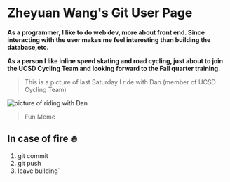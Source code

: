 # Zheyuan Wang's Git User Page

**As a programmer, I like to do web dev, more about front end. Since interacting with the user makes me feel
interesting than building the database,etc.**

**As a person I like inline speed skating and road cycling, just about to join the UCSD Cycling Team and looking forward
to the Fall quarter training.**

> This is a picture of last Saturday I ride with Dan (member of UCSD Cycling Team)

<picture>
  <srcset = "https://github.com/Alex-Wang1/CSE-110-Lab_0/blob/main/IMG_4271.jpg?raw=true">
  <img alt = "picture of riding with Dan">
</picture>
  
> Fun Meme
## In case of fire 🔥
  1. git commit
  2. git push
  3. leave building`

